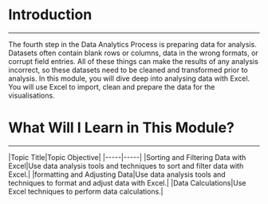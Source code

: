 # Introduction
<hr/>
The fourth step in the Data Analytics Process is preparing data for analysis. Datasets often contain blank rows or columns, data in the wrong formats, or corrupt field entries. All of these things can make the results of any analysis incorrect, so these datasets need to be cleaned and transformed prior to analysis. In this module, you will dive deep into analysing data with Excel. You will use Excel to import, clean and prepare the data for the visualisations.

<br/>

# What Will I Learn in This Module?
<hr/>
|Topic Title|Topic Objective|
|-----|-----|
|Sorting and Filtering Data with Excel|Use data analysis tools and techniques to sort and filter data with Excel.|
|formatting and Adjusting Data|Use data analysis tools and techniques to format and adjust data with Excel.|
|Data Calculations|Use Excel techniques to perform data calculations.|